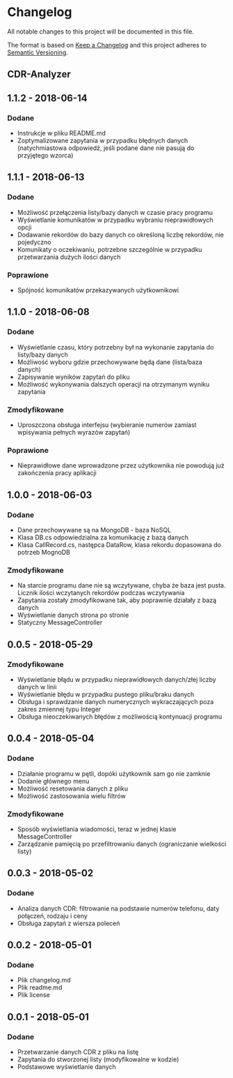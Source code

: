 ﻿# Changelog
All notable changes to this project will be documented in this file.

The format is based on [Keep a Changelog](http://keepachangelog.com/en/1.0.0/)
and this project adheres to [Semantic Versioning](http://semver.org/spec/v2.0.0.html).

## CDR-Analyzer

## 1.1.2 - 2018-06-14
### Dodane
 - Instrukcje w pliku README.md
 - Zoptymalizowane zapytania w przypadku błędnych danych (natychmiastowa odpowiedź, jeśli podane dane nie pasują do przyjętego wzorca)

## 1.1.1 - 2018-06-13
### Dodane
- Możliwość przełączenia listy/bazy danych w czasie pracy programu
- Wyświetlanie komunikatów w przypadku wybraniu nieprawidłowych opcji
- Dodawanie rekordów do bazy danych co określoną liczbę rekordów, nie pojedyczno
- Komunikaty o oczekiwaniu, potrzebne szczególnie w przypadku przetwarzania dużych ilości danych

### Poprawione
- Spójność komunikatów przekazywanych użytkownikowi

## 1.1.0 - 2018-06-08
### Dodane
- Wyświetlanie czasu, który potrzebny był na wykonanie zapytania do listy/bazy danych
- Możliwość wyboru gdzie przechowywane będą dane (lista/baza danych)
- Zapisywanie wyników zapytań do pliku
- Możliwość wykonywania dalszych operacji na otrzymanym wyniku zapytania

### Zmodyfikowane
- Uproszczona obsługa interfejsu (wybieranie numerów zamiast wpisywania pełnych wyrazów zapytań)

### Poprawione
- Nieprawidłowe dane wprowadzone przez użytkownika nie powodują już zakończenia pracy aplikacji

## 1.0.0 - 2018-06-03
### Dodane
- Dane przechowywane są na MongoDB - baza NoSQL
- Klasa DB.cs odpowiedzialna za komunikację z bazą danych
- Klasa CallRecord.cs, następca DataRow, klasa rekordu dopasowana do potrzeb MognoDB

### Zmodyfikowane
- Na starcie programu dane nie są wczytywane, chyba że baza jest pusta. Licznik ilości wczytanych rekordów podczas wczytywania
- Zapytania zostały zmodyfikowane tak, aby poprawnie działały z bazą danych
- Wyświetlanie danych strona po stronie
- Statyczny MessageController

## 0.0.5 - 2018-05-29
### Zmodyfikowane
- Wyświetlanie błądu w przypadku nieprawidłowych danych/złej liczby danych w linii
- Wyświetlanie błędu w przypadku pustego pliku/braku danych
- Obsługa i sprawdzanie danych numerycznych wykraczających poza zakres zmiennej typu Integer
- Obsługa nieoczekiwanych błędów z możliwością kontynuacji programu

## 0.0.4 - 2018-05-04
### Dodane
- Działanie programu w pętli, dopóki użytkownik sam go nie zamknie
- Dodanie głównego menu
- Możliwość resetowania danych z pliku
- Możliwość zastosowania wielu filtrów

### Zmodyfikowane
- Sposób wyświetlania wiadomości, teraz w jednej klasie MessageController
- Zarządzanie pamięcią po przefiltrowaniu danych (ograniczanie wielkości listy)


## 0.0.3 - 2018-05-02
### Dodane
- Analiza danych CDR: filtrowanie na podstawie numerów telefonu, daty połączeń, rodzaju i ceny
- Obsługa zapytań z wiersza poleceń

## 0.0.2 - 2018-05-01
### Dodane
- Plik changelog.md
- Plik readme.md
- Plik license


## 0.0.1 - 2018-05-01
### Dodane
- Przetwarzanie danych CDR z pliku na listę
- Zapytania do stworzonej listy (modyfikowalne w kodzie)
- Podstawowe wyświetlanie danych

